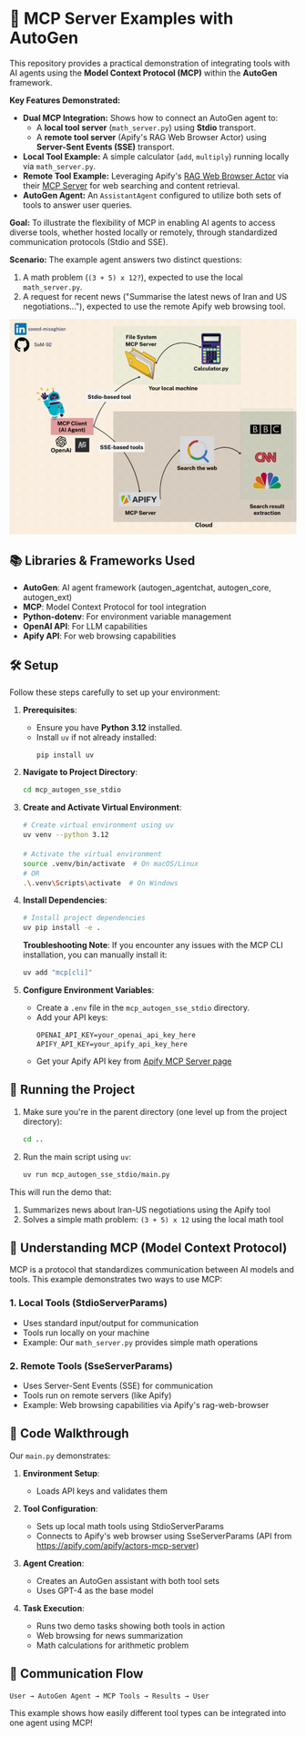 # 🤖 MCP Server Examples with AutoGen

This repository provides a practical demonstration of integrating tools with AI agents using the **Model Context Protocol (MCP)** within the **AutoGen** framework.

**Key Features Demonstrated:**

- **Dual MCP Integration:** Shows how to connect an AutoGen agent to:
  - A **local tool server** (`math_server.py`) using **Stdio** transport.
  - A **remote tool server** (Apify's RAG Web Browser Actor) using **Server-Sent Events (SSE)** transport.
- **Local Tool Example:** A simple calculator (`add`, `multiply`) running locally via `math_server.py`.
- **Remote Tool Example:** Leveraging Apify's [RAG Web Browser Actor](https://apify.com/apify/rag-web-browser) via their [MCP Server](https://apify.com/apify/actors-mcp-server) for web searching and content retrieval.
- **AutoGen Agent:** An `AssistantAgent` configured to utilize both sets of tools to answer user queries.

**Goal:** To illustrate the flexibility of MCP in enabling AI agents to access diverse tools, whether hosted locally or remotely, through standardized communication protocols (Stdio and SSE).

**Scenario:** The example agent answers two distinct questions:

1.  A math problem (`(3 + 5) x 12?`), expected to use the local `math_server.py`.
2.  A request for recent news ("Summarise the latest news of Iran and US negotiations..."), expected to use the remote Apify web browsing tool.

![MCP Workflow](images/mcp_exmpl.gif)

## 📚 Libraries & Frameworks Used

- **AutoGen**: AI agent framework (autogen_agentchat, autogen_core, autogen_ext)
- **MCP**: Model Context Protocol for tool integration
- **Python-dotenv**: For environment variable management
- **OpenAI API**: For LLM capabilities
- **Apify API**: For web browsing capabilities

## 🛠️ Setup

Follow these steps carefully to set up your environment:

1. **Prerequisites**:

   - Ensure you have **Python 3.12** installed.
   - Install `uv` if not already installed:
     ```bash
     pip install uv
     ```

2. **Navigate to Project Directory**:

   ```bash
   cd mcp_autogen_sse_stdio
   ```

3. **Create and Activate Virtual Environment**:

   ```bash
   # Create virtual environment using uv
   uv venv --python 3.12

   # Activate the virtual environment
   source .venv/bin/activate  # On macOS/Linux
   # OR
   .\.venv\Scripts\activate  # On Windows
   ```

4. **Install Dependencies**:

   ```bash
   # Install project dependencies
   uv pip install -e .
   ```

   **Troubleshooting Note**: If you encounter any issues with the MCP CLI installation, you can manually install it:

   ```bash
   uv add "mcp[cli]"
   ```

5. **Configure Environment Variables**:
   - Create a `.env` file in the `mcp_autogen_sse_stdio` directory.
   - Add your API keys:
     ```dotenv
     OPENAI_API_KEY=your_openai_api_key_here
     APIFY_API_KEY=your_apify_api_key_here
     ```
   - Get your Apify API key from [Apify MCP Server page](https://apify.com/apify/actors-mcp-server)

## 🚀 Running the Project

1. Make sure you're in the parent directory (one level up from the project directory):

   ```bash
   cd ..
   ```

2. Run the main script using `uv`:
   ```bash
   uv run mcp_autogen_sse_stdio/main.py
   ```

This will run the demo that:

1. Summarizes news about Iran-US negotiations using the Apify tool
2. Solves a simple math problem: `(3 + 5) x 12` using the local math tool

## 🔌 Understanding MCP (Model Context Protocol)

MCP is a protocol that standardizes communication between AI models and tools. This example demonstrates two ways to use MCP:

### 1. Local Tools (StdioServerParams)

- Uses standard input/output for communication
- Tools run locally on your machine
- Example: Our `math_server.py` provides simple math operations

### 2. Remote Tools (SseServerParams)

- Uses Server-Sent Events (SSE) for communication
- Tools run on remote servers (like Apify)
- Example: Web browsing capabilities via Apify's rag-web-browser

## 📝 Code Walkthrough

Our `main.py` demonstrates:

1. **Environment Setup**:

   - Loads API keys and validates them

2. **Tool Configuration**:

   - Sets up local math tools using StdioServerParams
   - Connects to Apify's web browser using SseServerParams (API from https://apify.com/apify/actors-mcp-server)

3. **Agent Creation**:

   - Creates an AutoGen assistant with both tool sets
   - Uses GPT-4 as the base model

4. **Task Execution**:
   - Runs two demo tasks showing both tools in action
   - Web browsing for news summarization
   - Math calculations for arithmetic problem

## 🔄 Communication Flow

```
User → AutoGen Agent → MCP Tools → Results → User
```

This example shows how easily different tool types can be integrated into one agent using MCP!

